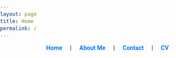 ```yaml
---
layout: page
title: Home
permalink: /
---
```


<!-- Navigation bar (Horizontal Tabs) -->
<div style="text-align: center; margin-bottom: 20px;">
  <a href="/" style="margin: 0 15px; text-decoration: none; font-weight: bold; color: #007BFF;">Home</a> |
  <a href="/about/" style="margin: 0 15px; text-decoration: none; font-weight: bold; color: #007BFF;">About Me</a> |
  <a href="/contact/" style="margin: 0 15px; text-decoration: none; font-weight: bold; color: #007BFF;">Contact</a> |
  <a href="/cv/" style="margin: 0 15px; text-decoration: none; font-weight: bold; color: #007BFF;">CV</a>
</div>
<!DOCTYPE html>
<html lang="en">
<head>
    <meta charset="UTF-8">
    <meta name="viewport" content="width=device-width, initial-scale=1.0">
    <title>Thi Duyen Do - CV</title>
    <link rel="stylesheet" href="styles.css">
    <style>
        body {
            font-family: 'Roboto', sans-serif;
            margin: 0;
            padding: 0;
        }

        /* Navbar container */
        .dropdown {
            position: absolute;
            top: 20px;
            right: 20px;
        }

        /* Button with hamburger icon */
        .dropbtn {
            background: none;
            border: none;
            font-size: 24px;
            cursor: pointer;
            color: black; /* Adjust color as needed */
        }

        /* Dropdown content (hidden by default) */
        .dropdown-content {
            display: none;
            position: absolute;
            right: 0;
            background-color: white;
            min-width: 160px;
            box-shadow: 0px 8px 16px rgba(0, 0, 0, 0.2);
            z-index: 1;
            border-radius: 5px;
            overflow: hidden;
        }

        /* Links inside the dropdown */
        .dropdown-content a {
            color: black;
            padding: 12px 16px;
            text-decoration: none;
            display: block;
        }

        /* Change color of dropdown links on hover */
        .dropdown-content a:hover {
            background-color: #f1f1f1;
        }

        /* Show the dropdown menu on hover */
        .dropdown:hover .dropdown-content {
            display: block;
        }

        /* Container for centered content */
        .content {
            max-width: 800px;
            margin: 50px auto;
            text-align: center;
        }
        /* Profile image */
        img {
            width: 150px;
            margin-top: 20px;
            border-radius: 50%;
        }
    </style>
</head>
<body>

<!-- Dropdown Menu -->
<div class="dropdown">
    <button class="dropbtn">&#9776;</button>
    <div class="dropdown-content">
        <a href="/about/">About me</a>
        <a href="#publications">Publication</a>
        <a href="#CV">CV</a>
    </div>  
</div>

<!-- Home Page Content (Image and Description) -->
<p align="center">
  <h1>Thi Duyen Do</h1>
  <img src="images/logo.jpg" width="150">
</p>

<p align="center">
  <h2 style="font-family: 'Roboto', sans-serif;">Welcome to my page</h2>
  <h3 style="font-family: 'Roboto', sans-serif;">This is the website of Thi Duyen Do, Ph.D. in Biomedical Informatics - Taipei Medical University</h3>
</p>




